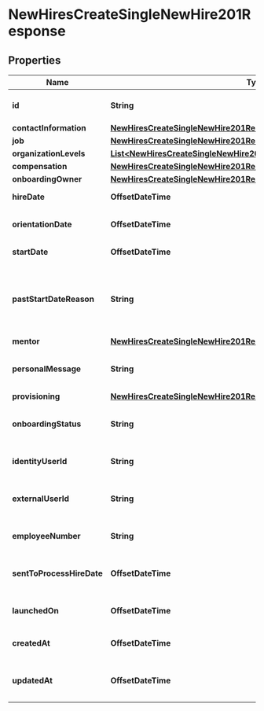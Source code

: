 

# NewHiresCreateSingleNewHire201Response


## Properties

| Name | Type | Description | Notes |
|------------ | ------------- | ------------- | -------------|
|**id** | **String** | Unique identifier of the new hire |  [optional] |
|**contactInformation** | [**NewHiresCreateSingleNewHire201ResponseContactInformation**](NewHiresCreateSingleNewHire201ResponseContactInformation.md) |  |  [optional] |
|**job** | [**NewHiresCreateSingleNewHire201ResponseJob**](NewHiresCreateSingleNewHire201ResponseJob.md) |  |  [optional] |
|**organizationLevels** | [**List&lt;NewHiresCreateSingleNewHire201ResponseOrganizationLevelsInner&gt;**](NewHiresCreateSingleNewHire201ResponseOrganizationLevelsInner.md) |  |  [optional] |
|**compensation** | [**NewHiresCreateSingleNewHire201ResponseCompensation**](NewHiresCreateSingleNewHire201ResponseCompensation.md) |  |  [optional] |
|**onboardingOwner** | [**NewHiresCreateSingleNewHire201ResponseOnboardingOwner**](NewHiresCreateSingleNewHire201ResponseOnboardingOwner.md) |  |  [optional] |
|**hireDate** | **OffsetDateTime** | Hire date of the new hire |  [optional] |
|**orientationDate** | **OffsetDateTime** | Orientation date of the new hire |  [optional] |
|**startDate** | **OffsetDateTime** | Start date of the new hire |  [optional] |
|**pastStartDateReason** | **String** | Reason why the new hire start date is 4 or more business days in the past |  [optional] |
|**mentor** | [**NewHiresCreateSingleNewHire201ResponseMentor**](NewHiresCreateSingleNewHire201ResponseMentor.md) |  |  [optional] |
|**personalMessage** | **String** | Personalized welcome message for the new hire |  [optional] |
|**provisioning** | [**NewHiresCreateSingleNewHire201ResponseProvisioning**](NewHiresCreateSingleNewHire201ResponseProvisioning.md) |  |  [optional] |
|**onboardingStatus** | **String** | The status of the new hire in onboarding |  [optional] |
|**identityUserId** | **String** | Identity user identifier of the new hire |  [optional] |
|**externalUserId** | **String** | External user identifier of the new hire |  [optional] |
|**employeeNumber** | **String** | Employee number of the new hire |  [optional] |
|**sentToProcessHireDate** | **OffsetDateTime** | Date that the new hire was processed |  [optional] |
|**launchedOn** | **OffsetDateTime** | Launch date of the new hire |  [optional] |
|**createdAt** | **OffsetDateTime** | Creation date of the new hire |  [optional] |
|**updatedAt** | **OffsetDateTime** | Last updated date of the new hire |  [optional] |



